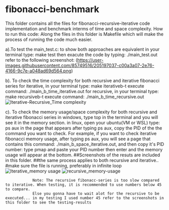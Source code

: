 
# fibonacci-benchmark

This folder contains all the files for fibonacci-recursive-iterative code implementation and benchmark interms of time and space complexity.
How to run this code: Along the files in this folder is Makefile which will make the process of running the code much easier.

a).To test the main_test.c: to show both approaches are equivalent 
                in your terminal type: make test 
                then exacute the code by typing: ./main_test.out
                refer to the following screenshot:
                (https://user-images.githubusercontent.com/85749516/205197037-c00a3a07-2e76-4166-9c7e-a048ad69d564.png)
                
b). To check the time complexity for both recursive and iterative fibonacci series 
                for iterative, in your terminal type: make iterativeb-t execute command: ./main_b_time_iterative.out 
                for recursive, in your terminal type: make recursiveb-t execute command: ./main_b_time_recursive.out
                ![Iterative-Recursive_Time complexity](https://user-images.githubusercontent.com/85749516/205197387-f50c5676-1a9f-48dc-81b1-c6a6b34e1a58.png)

                
c). To check the memory usage/space complexity for both recursive and iterative fibonacci series 
                in windows, type top in the terminal and you will see it in the memory section. 
                in linux, open your ubuntu(VM or WSL) type: ps aux in the page that appears after typing ps aux, copy the PID of the the command you want to check. For example, if you want to check iterative fibonacci memory usage, after typing ps aux, you will see a page that contains this command: ./main_b_space_iterative.out, and then copy it's PID number: 
                type pmap and paste your PID number then enter and the memory usage will appear at the bottom.
                ##Screenshots of the resuts are included in this folder. 
                ##the same process applies to both recursive and iterative.. 
                #make sure the file is running, preferably in infinite loop 
                ![Iterative_memory usage](https://user-images.githubusercontent.com/85749516/205197467-efecea12-1dd2-41e0-a9bc-57a839a3f2df.png)
                ![recursive_memory-usage](https://user-images.githubusercontent.com/85749516/205197472-ed2b26e1-ce86-4d91-a5c3-bdc6df195ea8.png)

                Note: The recursive fibonacc-series is too slow compared to iterative. When testing, it is recommended to use numbers below 45 to compare.
                Else you gonna have to wait alot for the recursive to be executed... in my testing I used number 45 refer to the screenshots in this folder to see the testing-results

